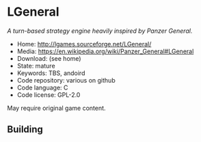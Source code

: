 # LGeneral

_A turn-based strategy engine heavily inspired by Panzer General._

- Home: http://lgames.sourceforge.net/LGeneral/
- Media: https://en.wikipedia.org/wiki/Panzer_General#LGeneral
- Download: (see home)
- State: mature
- Keywords: TBS, andoird
- Code repository: various on github
- Code language: C
- Code license: GPL-2.0

May require original game content.

## Building

